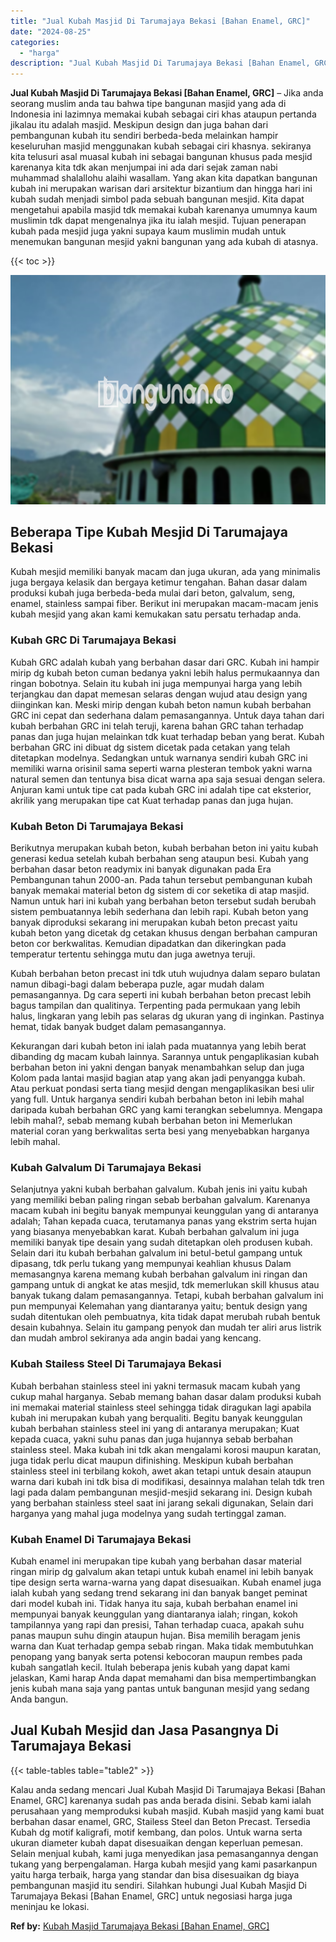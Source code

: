 ```yaml
---
title: "Jual Kubah Masjid Di Tarumajaya Bekasi [Bahan Enamel, GRC]"
date: "2024-08-25"
categories: 
  - "harga"
description: "Jual Kubah Masjid Di Tarumajaya Bekasi [Bahan Enamel, GRC]. Kalau anda sedang mencari Jual Kubah Masjid Di Tarumajaya Bekasi [Bahan Enamel, GRC] karenanya..."
---
```


**Jual Kubah Masjid Di Tarumajaya Bekasi \[Bahan Enamel, GRC\]** – Jika anda seorang muslim anda tau bahwa tipe bangunan masjid yang ada di Indonesia ini lazimnya memakai kubah sebagai ciri khas ataupun pertanda jikalau itu adalah masjid. Meskipun design dan juga bahan dari pembangunan kubah itu sendiri berbeda-beda melainkan hampir keseluruhan masjid menggunakan kubah sebagai ciri khasnya. sekiranya kita telusuri asal muasal kubah ini sebagai bangunan khusus pada mesjid karenanya kita tdk akan menjumpai ini ada dari sejak zaman nabi muhammad shalallohu alaihi wasallam. Yang akan kita dapatkan bangunan kubah ini merupakan warisan dari arsitektur bizantium dan hingga hari ini kubah sudah menjadi simbol pada sebuah bangunan mesjid. Kita dapat mengetahui apabila masjid tdk memakai kubah karenanya umumnya kaum muslimin tdk dapat mengenalnya jika itu ialah mesjid. Tujuan penerapan kubah pada mesjid juga yakni supaya kaum muslimin mudah untuk menemukan bangunan mesjid yakni bangunan yang ada kubah di atasnya.

{{< toc >}}

![Jual Kubah Masjid Di Tarumajaya Bekasi [Bahan Enamel, GRC]](/images/jual-kubah-masjid-06.png)

## Beberapa Tipe Kubah Mesjid Di Tarumajaya Bekasi

Kubah mesjid memiliki banyak macam dan juga ukuran, ada yang minimalis juga bergaya kelasik dan bergaya ketimur tengahan. Bahan dasar dalam produksi kubah juga berbeda-beda mulai dari beton, galvalum, seng, enamel, stainless sampai fiber. Berikut ini merupakan macam-macam jenis kubah mesjid yang akan kami kemukakan satu persatu terhadap anda.

### Kubah GRC Di Tarumajaya Bekasi

Kubah GRC adalah kubah yang berbahan dasar dari GRC. Kubah ini hampir mirip dg kubah beton cuman bedanya yakni lebih halus permukaannya dan ringan bobotnya. Selain itu kubah ini juga mempunyai harga yang lebih terjangkau dan dapat memesan selaras dengan wujud atau design yang diinginkan kan. Meski mirip dengan kubah beton namun kubah berbahan GRC ini cepat dan sederhana dalam pemasangannya. Untuk daya tahan dari kubah berbahan GRC ini telah teruji, karena bahan GRC tahan terhadap panas dan juga hujan melainkan tdk kuat terhadap beban yang berat. Kubah berbahan GRC ini dibuat dg sistem dicetak pada cetakan yang telah ditetapkan modelnya. Sedangkan untuk warnanya sendiri kubah GRC ini memiliki warna orisinil sama seperti warna plesteran tembok yakni warna natural semen dan tentunya bisa dicat warna apa saja sesuai dengan selera. Anjuran kami untuk tipe cat pada kubah GRC ini adalah tipe cat eksterior, akrilik yang merupakan tipe cat Kuat terhadap panas dan juga hujan.

### Kubah Beton Di Tarumajaya Bekasi

Berikutnya merupakan kubah beton, kubah berbahan beton ini yaitu kubah generasi kedua setelah kubah berbahan seng ataupun besi. Kubah yang berbahan dasar beton readymix ini banyak digunakan pada Era Pembangunan tahun 2000-an. Pada tahun tersebut pembangunan kubah banyak memakai material beton dg sistem di cor seketika di atap masjid. Namun untuk hari ini kubah yang berbahan beton tersebut sudah berubah sistem pembuatannya lebih sederhana dan lebih rapi. Kubah beton yang banyak diproduksi sekarang ini merupakan kubah beton precast yaitu kubah beton yang dicetak dg cetakan khusus dengan berbahan campuran beton cor berkwalitas. Kemudian dipadatkan dan dikeringkan pada temperatur tertentu sehingga mutu dan juga awetnya teruji.

Kubah berbahan beton precast ini tdk utuh wujudnya dalam separo bulatan namun dibagi-bagi dalam beberapa puzle, agar mudah dalam pemasangannya. Dg cara seperti ini kubah berbahan beton precast lebih bagus tampilan dan qualitinya. Terpenting pada permukaan yang lebih halus, lingkaran yang lebih pas selaras dg ukuran yang di inginkan. Pastinya hemat, tidak banyak budget dalam pemasangannya.

Kekurangan dari kubah beton ini ialah pada muatannya yang lebih berat dibanding dg macam kubah lainnya. Sarannya untuk pengaplikasian kubah berbahan beton ini yakni dengan banyak menambahkan selup dan juga Kolom pada lantai masjid bagian atap yang akan jadi penyangga kubah. Atau perkuat pondasi serta tiang mesjid dengan mengaplikasikan besi ulir yang full. Untuk harganya sendiri kubah berbahan beton ini lebih mahal daripada kubah berbahan GRC yang kami terangkan sebelumnya. Mengapa lebih mahal?, sebab memang kubah berbahan beton ini Memerlukan material coran yang berkwalitas serta besi yang menyebabkan harganya lebih mahal.

### Kubah Galvalum Di Tarumajaya Bekasi

Selanjutnya yakni kubah berbahan galvalum. Kubah jenis ini yaitu kubah yang memiliki beban paling ringan sebab berbahan galvalum. Karenanya macam kubah ini begitu banyak mempunyai keunggulan yang di antaranya adalah; Tahan kepada cuaca, terutamanya panas yang ekstrim serta hujan yang biasanya menyebabkan karat. Kubah berbahan galvalum ini juga memiliki banyak tipe desain yang sudah ditetapkan oleh produsen kubah. Selain dari itu kubah berbahan galvalum ini betul-betul gampang untuk dipasang, tdk perlu tukang yang mempunyai keahlian khusus Dalam memasangnya karena memang kubah berbahan galvalum ini ringan dan gampang untuk di angkat ke atas mesjid, tdk memerlukan skill khusus atau banyak tukang dalam pemasangannya. Tetapi, kubah berbahan galvalum ini pun mempunyai Kelemahan yang diantaranya yaitu; bentuk design yang sudah ditentukan oleh pembuatnya, kita tidak dapat merubah rubah bentuk desain kubahnya. Selain itu gampang penyok dan mudah ter aliri arus listrik dan mudah ambrol sekiranya ada angin badai yang kencang.

### Kubah Stailess Steel Di Tarumajaya Bekasi

Kubah berbahan stainless steel ini yakni termasuk macam kubah yang cukup mahal harganya. Sebab memang bahan dasar dalam produksi kubah ini memakai material stainless steel sehingga tidak diragukan lagi apabila kubah ini merupakan kubah yang berqualiti. Begitu banyak keunggulan kubah berbahan stainless steel ini yang di antaranya merupakan; Kuat kepada cuaca, yakni suhu panas dan juga hujannya sebab berbahan stainless steel. Maka kubah ini tdk akan mengalami korosi maupun karatan, juga tidak perlu dicat maupun difinishing. Meskipun kubah berbahan stainless steel ini terbilang kokoh, awet akan tetapi untuk desain ataupun warna dari kubah ini tdk bisa di modifikasi, desainnya malahan telah tdk tren lagi pada dalam pembangunan mesjid-mesjid sekarang ini. Design kubah yang berbahan stainless steel saat ini jarang sekali digunakan, Selain dari harganya yang mahal juga modelnya yang sudah tertinggal zaman.

### Kubah Enamel Di Tarumajaya Bekasi

Kubah enamel ini merupakan tipe kubah yang berbahan dasar material ringan mirip dg galvalum akan tetapi untuk kubah enamel ini lebih banyak tipe design serta warna-warna yang dapat disesuaikan. Kubah enamel juga ialah kubah yang sedang trend sekarang ini dan banyak banget peminat dari model kubah ini. Tidak hanya itu saja, kubah berbahan enamel ini mempunyai banyak keunggulan yang diantaranya ialah; ringan, kokoh tampilannya yang rapi dan presisi, Tahan terhadap cuaca, apakah suhu panas maupun suhu dingin ataupun hujan. Bisa memilih beragam jenis warna dan Kuat terhadap gempa sebab ringan. Maka tidak membutuhkan penopang yang banyak serta potensi kebocoran maupun rembes pada kubah sangatlah kecil. Itulah beberapa jenis kubah yang dapat kami jelaskan, Kami harap Anda dapat memahami dan bisa mempertimbangkan jenis kubah mana saja yang pantas untuk bangunan mesjid yang sedang Anda bangun.

## Jual Kubah Mesjid dan Jasa Pasangnya Di Tarumajaya Bekasi

{{< table-tables table="table2" >}}

Kalau anda sedang mencari Jual Kubah Masjid Di Tarumajaya Bekasi \[Bahan Enamel, GRC\] karenanya sudah pas anda berada disini. Sebab kami ialah perusahaan yang memproduksi kubah masjid. Kubah masjid yang kami buat berbahan dasar enamel, GRC, Stailess Steel dan Beton Precast. Tersedia Kubah dg motif kaligrafi, motif kembang, dan polos. Untuk warna serta ukuran diameter kubah dapat disesuaikan dengan keperluan pemesan. Selain menjual kubah, kami juga menyedikan jasa pemasangannya dengan tukang yang berpengalaman. Harga kubah mesjid yang kami pasarkanpun yaitu harga terbaik, harga yang standar dan bisa disesuaikan dg biaya pembangunan masjid itu sendiri. Silahkan hubungi Jual Kubah Masjid Di Tarumajaya Bekasi \[Bahan Enamel, GRC\] untuk negosiasi harga juga meninjau ke lokasi.

**Ref by:** [Kubah Masjid Tarumajaya Bekasi [Bahan Enamel, GRC]](https://id.wikipedia.org/wiki/Kubah)

